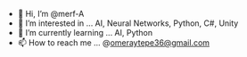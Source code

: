 - 👋 Hi, I’m @merf-A
- 👀 I’m interested in ...  AI, Neural Networks, Python, C#, Unity
- 🌱 I’m currently learning ... AI, Python
- 📫 How to reach me ... @omeraytepe36@gmail.com

<!---
merf-A/merf-A is a ✨ special ✨ repository because its `README.md` (this file) appears on your GitHub profile.
You can click the Preview link to take a look at your changes.
--->
